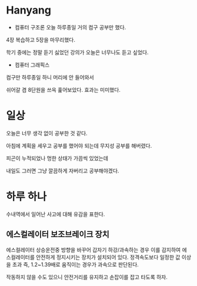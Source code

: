 # Hanyang

- 컴퓨터 구조론
오늘 하루종일 거의 컴구 공부만 했다.

4장 복습하고 5장을 마무리했다. 

학기 중에는 정말 듣기 싫었던 강의가 오늘은 너무나도 듣고 싶었다.

- 컴퓨터 그래픽스

컴구만 하루종일 하니 머리에 안 들어와서

쉬어갈 겸 8단원을 쓰윽 훑어보았다. 효과는 미미했다.


# 일상 

오늘은 너무 생각 없이 공부한 것 같다.

아침에 계획을 세우고 공부를 했어야 되는데 무지성 공부를 해버렸다.

피곤이 누적되었나 멍한 상태가 가끔씩 있었는데 

내일도 그러면 그냥 깔끔하게 자버리고 공부해야겠다.

# 하루 하나 

수내역에서 일어난 사고에 대해 유감을 표한다.

## 에스컬레이터 보조브레이크 장치

에스컬레이터 상승운전중 방향을 바꾸어 갑자기 하강/과속하는 경우 이를 감지하여 에스컬레이터를 안전하게 정지시키는 장치가 설치되어 있다. 정격속도보다 일정한 값 이상을 초과 즉, 1.2~1.39배로 움직이는 경우가 과속으로 판단된다. 

작동하지 않을 수도 있으니 안전거리를 유지하고 손잡이를 잡고 타도록 하자.
